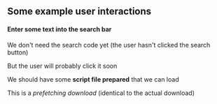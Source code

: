 ## Some example user interactions

#### Enter some text into the search bar

We don't need the search code yet (the user hasn't clicked the search button)

But the user will probably click it soon

We should have some **script file prepared** that we can load

This is a *prefetching download* (identical to the actual download)
